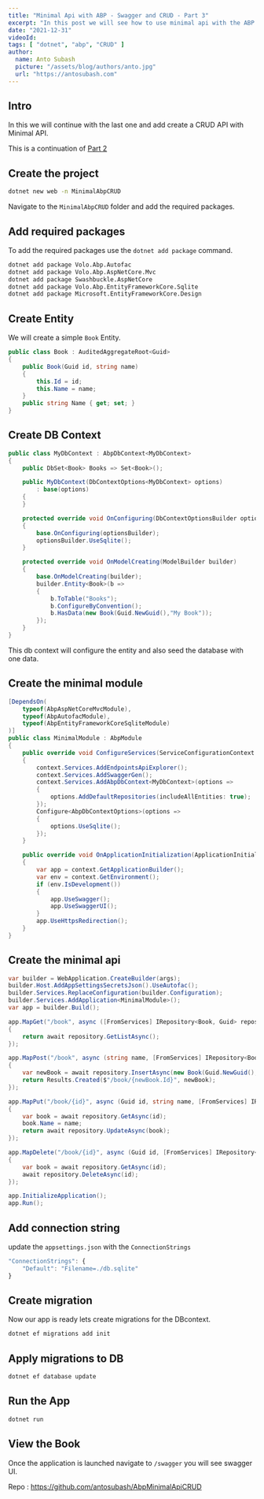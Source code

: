 ```yaml
---
title: "Minimal Api with ABP - Swagger and CRUD - Part 3"
excerpt: "In this post we will see how to use minimal api with the ABP application to create a CRUD app."
date: "2021-12-31"
videoId: 
tags: [ "dotnet", "abp", "CRUD" ]
author:
  name: Anto Subash
  picture: "/assets/blog/authors/anto.jpg"
  url: "https://antosubash.com"
---
```


## Intro

In this we will continue with the last one and add create a CRUD API with Minimal API.

This is a continuation of [Part 2](https://blog.antosubash.com/posts/abp-with-minimal-api-p2)

## Create the project

```bash
dotnet new web -n MinimalAbpCRUD
```

Navigate to the `MinimalAbpCRUD` folder and add the required packages.

## Add required packages

To add the required packages use the `dotnet add package` command.

```bash
dotnet add package Volo.Abp.Autofac
dotnet add package Volo.Abp.AspNetCore.Mvc
dotnet add package Swashbuckle.AspNetCore 
dotnet add package Volo.Abp.EntityFrameworkCore.Sqlite
dotnet add package Microsoft.EntityFrameworkCore.Design
```

## Create Entity

We will create a simple `Book` Entity.

```cs
public class Book : AuditedAggregateRoot<Guid>
{
    public Book(Guid id, string name)
    {
        this.Id = id;
        this.Name = name;
    }
    public string Name { get; set; }
}
```

## Create DB Context

```cs
public class MyDbContext : AbpDbContext<MyDbContext>
{
    public DbSet<Book> Books => Set<Book>();

    public MyDbContext(DbContextOptions<MyDbContext> options)
        : base(options)
    {
    }

    protected override void OnConfiguring(DbContextOptionsBuilder optionsBuilder)
    {
        base.OnConfiguring(optionsBuilder);
        optionsBuilder.UseSqlite();
    }

    protected override void OnModelCreating(ModelBuilder builder)
    {
        base.OnModelCreating(builder);
        builder.Entity<Book>(b =>
        {
            b.ToTable("Books");
            b.ConfigureByConvention();
            b.HasData(new Book(Guid.NewGuid(),"My Book"));
        });
    }
}
```

This db context will configure the entity and also seed the database with one data.

## Create the minimal module

```cs
[DependsOn(
    typeof(AbpAspNetCoreMvcModule),
    typeof(AbpAutofacModule),
    typeof(AbpEntityFrameworkCoreSqliteModule)
)]
public class MinimalModule : AbpModule
{
    public override void ConfigureServices(ServiceConfigurationContext context)
    {  
        context.Services.AddEndpointsApiExplorer();
        context.Services.AddSwaggerGen();   
        context.Services.AddAbpDbContext<MyDbContext>(options =>
        {
            options.AddDefaultRepositories(includeAllEntities: true);
        }); 
        Configure<AbpDbContextOptions>(options =>
        {
            options.UseSqlite();
        });
    }

    public override void OnApplicationInitialization(ApplicationInitializationContext context)
    {
        var app = context.GetApplicationBuilder();
        var env = context.GetEnvironment();
        if (env.IsDevelopment())
        {
            app.UseSwagger();
            app.UseSwaggerUI();
        }
        app.UseHttpsRedirection();
    }
}
```

## Create the minimal api

```cs
var builder = WebApplication.CreateBuilder(args);
builder.Host.AddAppSettingsSecretsJson().UseAutofac();
builder.Services.ReplaceConfiguration(builder.Configuration);
builder.Services.AddApplication<MinimalModule>();
var app = builder.Build();

app.MapGet("/book", async ([FromServices] IRepository<Book, Guid> repository) =>
{
    return await repository.GetListAsync();
});

app.MapPost("/book", async (string name, [FromServices] IRepository<Book, Guid> repository) =>
{
    var newBook = await repository.InsertAsync(new Book(Guid.NewGuid(),name));
    return Results.Created($"/book/{newBook.Id}", newBook);
});

app.MapPut("/book/{id}", async (Guid id, string name, [FromServices] IRepository<Book, Guid> repository) =>
{
    var book = await repository.GetAsync(id);
    book.Name = name;
    return await repository.UpdateAsync(book);
});

app.MapDelete("/book/{id}", async (Guid id, [FromServices] IRepository<Book, Guid> repository) =>
{
    var book = await repository.GetAsync(id);
    await repository.DeleteAsync(id);
});

app.InitializeApplication();
app.Run();
```

## Add connection string

update the `appsettings.json` with the `ConnectionStrings`

```js
"ConnectionStrings": {
    "Default": "Filename=./db.sqlite"
}
```

## Create migration

Now our app is ready lets create migrations for the DBcontext.

```bash
dotnet ef migrations add init
```

## Apply migrations to DB

```bash
dotnet ef database update
```

## Run the App

```bash
dotnet run
```

## View the Book

Once the application is launched navigate to `/swagger` you will see swagger UI.

Repo : <https://github.com/antosubash/AbpMinimalApiCRUD>
